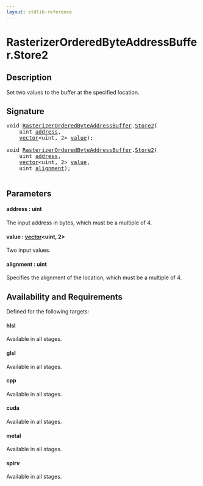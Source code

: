 ```yaml
---
layout: stdlib-reference
---
```


# RasterizerOrderedByteAddressBuffer\.Store2

## Description

Set two values to the buffer at the specified location.



## Signature 

<pre>
<span class="code_keyword">void</span> <a href="index.html" class="code_type">RasterizerOrderedByteAddressBuffer</a>.<a href="store2-0.html">Store2</a>(
    <span class="code_keyword">uint</span> <a href="store2-0.html#decl-address" class="code_param">address</a>,
    <a href="../vector/index.html" class="code_type">vector</a>&lt;<span class="code_keyword">uint</span>, 2&gt; <a href="store2-0.html#decl-value" class="code_param">value</a>);

<span class="code_keyword">void</span> <a href="index.html" class="code_type">RasterizerOrderedByteAddressBuffer</a>.<a href="store2-0.html">Store2</a>(
    <span class="code_keyword">uint</span> <a href="store2-0.html#decl-address" class="code_param">address</a>,
    <a href="../vector/index.html" class="code_type">vector</a>&lt;<span class="code_keyword">uint</span>, 2&gt; <a href="store2-0.html#decl-value" class="code_param">value</a>,
    <span class="code_keyword">uint</span> <a href="store2-0.html#decl-alignment" class="code_param">alignment</a>);

</pre>

## Parameters

####  <a id="decl-address"></a>address  : uint
The input address in bytes, which must be a multiple of 4.

####  <a id="decl-value"></a>value  : [vector](../vector/index.html)\<uint, 2\>
Two input values.

####  <a id="decl-alignment"></a>alignment  : uint
Specifies the alignment of the location, which must be a multiple of 4.


## Availability and Requirements

Defined for the following targets:

#### hlsl
Available in all stages.

#### glsl
Available in all stages.

#### cpp
Available in all stages.

#### cuda
Available in all stages.

#### metal
Available in all stages.

#### spirv
Available in all stages.



